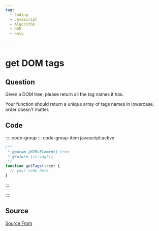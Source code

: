 ```yaml
---
tag:
  - Coding
  - JavaScript
  - Algorithm
  - DOM
  - easy

---
```

  
# get DOM tags

## Question
Given a DOM tree, please return all the tag names it has.

Your function should return a unique array of tags names in lowercase, order doesn't matter.

## Code
:::: code-group
::: code-group-item javascript:active
```javascript
/**
 * @param {HTMLElement} tree
 * @return {string[]}
 */
function getTags(tree) {
  // your code here
}
```
:::
    
::::



##  Source
[Source From](https://bigfrontend.dev/problem/get-DOM-tags)

  